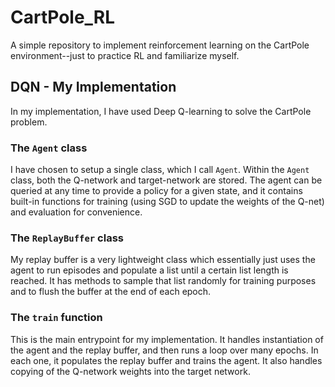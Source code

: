 # CartPole_RL
A simple repository to implement reinforcement learning on the CartPole 
environment--just to practice RL and familiarize myself.

## DQN - My Implementation
In my implementation, I have used Deep Q-learning to solve the CartPole problem.

### The `Agent` class
I have chosen to setup a single class, which I call `Agent`. Within the `Agent`
class, both the Q-network and target-network are stored. The agent can be queried
at any time to provide a policy for a given state, and it contains built-in
functions for training (using SGD to update the weights of the Q-net) and
evaluation for convenience.

### The `ReplayBuffer` class
My replay buffer is a very lightweight class which essentially just uses the
agent to run episodes and populate a list until a certain list length is
reached. It has methods to sample that list randomly for training purposes and
to flush the buffer at the end of each epoch. 

### The `train` function
This is the main entrypoint for my implementation. It handles instantiation of
the agent and the replay buffer, and then runs a loop over many
epochs. In each one, it populates the replay buffer and trains the agent. It
also handles copying of the Q-network weights into the target network.